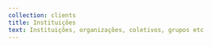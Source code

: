 ```yaml
---
collection: clients
title: Instituições
text: Instituições, organizações, coletivos, grupos etc
---
```

